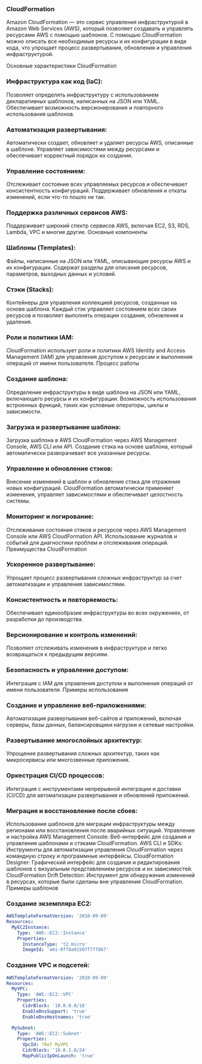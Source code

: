 ### CloudFormation

Amazon CloudFormation — это сервис управления инфраструктурой в Amazon Web Services (AWS), который позволяет создавать и управлять ресурсами AWS с помощью шаблонов. С помощью CloudFormation можно описать все необходимые ресурсы и их конфигурации в виде кода, что упрощает процесс развертывания, обновления и управления инфраструктурой.

Основные характеристики CloudFormation
### Инфраструктура как код (IaC):

Позволяет определять инфраструктуру с использованием декларативных шаблонов, написанных на JSON или YAML.
Обеспечивает возможность версионирования и повторного использования шаблонов.
### Автоматизация развертывания:

Автоматически создает, обновляет и удаляет ресурсы AWS, описанные в шаблоне.
Управляет зависимостями между ресурсами и обеспечивает корректный порядок их создания.
### Управление состоянием:

Отслеживает состояние всех управляемых ресурсов и обеспечивает консистентность конфигураций.
Поддерживает обновления и откаты изменений, если что-то пошло не так.
### Поддержка различных сервисов AWS:

Поддерживает широкий спектр сервисов AWS, включая EC2, S3, RDS, Lambda, VPC и многие другие.
Основные компоненты
### Шаблоны (Templates):

Файлы, написанные на JSON или YAML, описывающие ресурсы AWS и их конфигурации.
Содержат разделы для описания ресурсов, параметров, выходных данных и условий.
### Стэки (Stacks):

Контейнеры для управления коллекцией ресурсов, созданных на основе шаблона.
Каждый стэк управляет состоянием всех своих ресурсов и позволяет выполнять операции создания, обновления и удаления.
### Роли и политики IAM:

CloudFormation использует роли и политики AWS Identity and Access Management (IAM) для управления доступом к ресурсам и выполнения операций от имени пользователя.
Процесс работы
### Создание шаблона:

Определение инфраструктуры в виде шаблона на JSON или YAML, включающего ресурсы и их конфигурации.
Возможность использования встроенных функций, таких как условные операторы, циклы и зависимости.
### Загрузка и развертывание шаблона:

Загрузка шаблона в AWS CloudFormation через AWS Management Console, AWS CLI или API.
Создание стэка на основе шаблона, который автоматически разворачивает все указанные ресурсы.
### Управление и обновление стэков:

Внесение изменений в шаблон и обновление стэка для отражения новых конфигураций.
CloudFormation автоматически применяет изменения, управляет зависимостями и обеспечивает целостность системы.
### Мониторинг и логирование:

Отслеживание состояния стэков и ресурсов через AWS Management Console или AWS CloudFormation API.
Использование журналов и событий для диагностики проблем и отслеживания операций.
Преимущества CloudFormation
### Ускоренное развертывание:

Упрощает процесс развертывания сложных инфраструктур за счет автоматизации и управления зависимостями.
### Консистентность и повторяемость:

Обеспечивает единообразие инфраструктуры во всех окружениях, от разработки до производства.
### Версионирование и контроль изменений:

Позволяет отслеживать изменения в инфраструктуре и легко возвращаться к предыдущим версиям.
### Безопасность и управление доступом:

Интеграция с IAM для управления доступом и выполнения операций от имени пользователя.
Примеры использования
### Создание и управление веб-приложениями:

Автоматизация развертывания веб-сайтов и приложений, включая серверы, базы данных, балансировщики нагрузки и сетевые настройки.
### Развертывание многослойных архитектур:

Упрощение развертывания сложных архитектур, таких как микросервисы или многозвенные приложения.
### Оркестрация CI/CD процессов:

Интеграция с инструментами непрерывной интеграции и доставки (CI/CD) для автоматизации развертывания и обновлений приложений.
### Миграция и восстановление после сбоев:

Использование шаблонов для миграции инфраструктуры между регионами или восстановления после аварийных ситуаций.
Управление и настройка
AWS Management Console: Веб-интерфейс для создания и управления шаблонами и стэками CloudFormation.
AWS CLI и SDKs: Инструменты для автоматизации управления CloudFormation через командную строку и программные интерфейсы.
CloudFormation Designer: Графический интерфейс для создания и редактирования шаблонов с визуальным представлением ресурсов и их зависимостей.
CloudFormation Drift Detection: Инструмент для обнаружения изменений в ресурсах, которые были сделаны вне управления CloudFormation.
Примеры шаблонов

### Создание экземпляра EC2:

``` yaml
AWSTemplateFormatVersion: '2010-09-09'
Resources:
  MyEC2Instance:
    Type: 'AWS::EC2::Instance'
    Properties:
      InstanceType: 't2.micro'
      ImageId: 'ami-0ff8a91507f77f867'
```

### Создание VPC и подсетей:

```yaml
AWSTemplateFormatVersion: '2010-09-09'
Resources:
  MyVPC:
    Type: 'AWS::EC2::VPC'
    Properties:
      CidrBlock: '10.0.0.0/16'
      EnableDnsSupport: 'true'
      EnableDnsHostnames: 'true'

  MySubnet:
    Type: 'AWS::EC2::Subnet'
    Properties:
      VpcId: !Ref MyVPC
      CidrBlock: '10.0.1.0/24'
      MapPublicIpOnLaunch: 'true'
```
